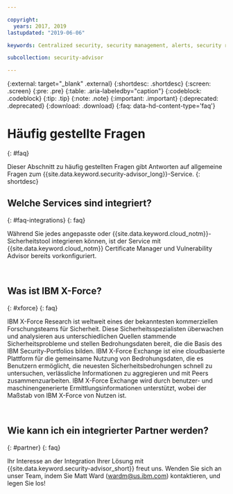 ```yaml
---

copyright:
  years: 2017, 2019
lastupdated: "2019-06-06"

keywords: Centralized security, security management, alerts, security risk, insights, threat detection

subcollection: security-advisor

---
```



{:external: target="_blank" .external}
{:shortdesc: .shortdesc}
{:screen: .screen}
{:pre: .pre}
{:table: .aria-labeledby="caption"}
{:codeblock: .codeblock}
{:tip: .tip}
{:note: .note}
{:important: .important}
{:deprecated: .deprecated}
{:download: .download}
{:faq: data-hd-content-type='faq'}


# Häufig gestellte Fragen
{: #faq}

Dieser Abschnitt zu häufig gestellten Fragen gibt Antworten auf allgemeine Fragen zum {{site.data.keyword.security-advisor_long}}-Service.
{: shortdesc}


## Welche Services sind integriert?
{: #faq-integrations}
{: faq}

Während Sie jedes angepasste oder {{site.data.keyword.cloud_notm}}-Sicherheitstool integrieren können, ist der Service mit {{site.data.keyword.cloud_notm}} Certificate Manager und Vulnerability Advisor bereits vorkonfiguriert.

</br>

## Was ist IBM X-Force?
{: #xforce}
{: faq}

IBM X-Force Research ist weltweit eines der bekanntesten kommerziellen Forschungsteams für Sicherheit. Diese Sicherheitsspezialisten überwachen und analysieren aus unterschiedlichen Quellen stammende Sicherheitsprobleme und stellen Bedrohungsdaten bereit, die die Basis des IBM Security-Portfolios bilden. IBM X-Force Exchange ist eine cloudbasierte Plattform für die gemeinsame Nutzung von Bedrohungsdaten, die es Benutzern ermöglicht, die neuesten Sicherheitsbedrohungen schnell zu untersuchen, verlässliche Informationen zu aggregieren und mit Peers zusammenzuarbeiten. IBM X-Force Exchange wird durch benutzer- und maschinengenerierte Ermittlungsinformationen unterstützt, wobei der Maßstab von IBM X-Force von Nutzen ist.

</br>

## Wie kann ich ein integrierter Partner werden?
{: #partner}
{: faq}

Ihr Interesse an der Integration Ihrer Lösung mit {{site.data.keyword.security-advisor_short}} freut uns. Wenden Sie sich an unser Team, indem Sie Matt Ward (wardm@us.ibm.com) kontaktieren, und legen Sie los!
